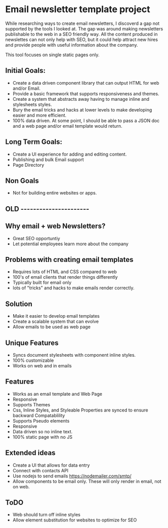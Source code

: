 # Email newsletter template project

While researching ways to create email newsletters, I discoverd a gap not supported by the tools I looked at. The gap was around making newsletters publishable to the web in a SEO friendly way. All the content produced in newslettes can not only help with SEO, but it could help attract new hires and provide people with useful information about the company.

This tool focuses on single static pages only.

## Initial Goals:

-   Create a data driven component library that can output HTML for web and/or Email.
-   Provide a basic framework that supports responsiveness and themes.
-   Create a system that abstracts away having to manage inline and stylesheets styles.
-   Bury the email tricks and hacks at lower levels to make developing easier and more efficient.
-   100% data driven. At some point, I should be able to pass a JSON doc and a web page and/or email template would return.

## Long Term Goals:

-   Create a UI experience for adding and editing content.
-   Publishing and bulk Email support
-   Page Directory

## Non Goals

-   Not for building entire websites or apps.

## OLD ----------------------

## Why email + web Newsletters?

-   Great SEO opportuntiy
-   Let potential employees learn more about the company

## Problems with creating email templates

-   Requires lots of HTML and CSS compared to web
-   100's of email clients that render things differently
-   Typically built for email only
-   lots of "tricks" and hacks to make emails render correctly.

## Solution

-   Make it easier to develop email templates
-   Create a scalable system that can evolve
-   Allow emails to be used as web page

## Unique Features

-   Syncs document stylesheets with component inline styles.
-   100% customizable
-   Works on web and in emails

## Features

-   Works as an email template and Web Page
-   Responsive
-   Supports Themes
-   Css, Inline Styles, and Styleable Properties are synced to ensure backward Compatablility
-   Supports Pseudo elements
-   Responsive
-   Data driven so no inline text.
-   100% static page with no JS

## Extended ideas

-   Create a UI that allows for data entry
-   Connect with contacts API
-   Use nodejs to send emails https://nodemailer.com/smtp/
-   Allow components to be email only. These will only render in email, not on web.

## ToDO

-   Web should turn off inline styles
-   Allow element substitution for websites to optimize for SEO
